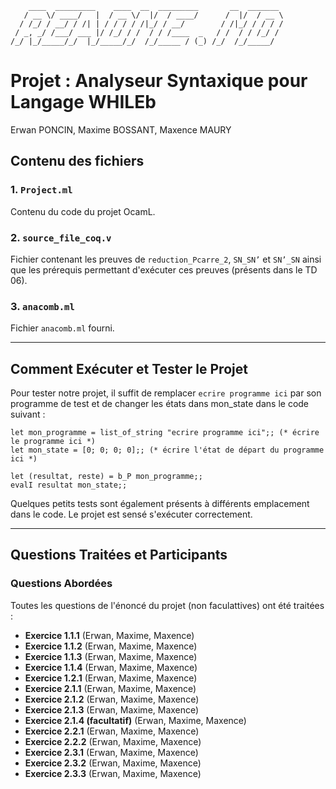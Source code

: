 ```
    ____  _________    ____  __  _________       __  _______ 
   / __ \/ ____/   |  / __ \/  |/  / ____/      /  |/  / __ \
  / /_/ / __/ / /| | / / / / /|_/ / __/        / /|_/ / / / /
 / _, _/ /___/ ___ |/ /_/ / /  / / /____  _   / /  / / /_/ / 
/_/ |_/_____/_/  |_/_____/_/  /_/_____ / (_) /_/  /_/_____/  
```
                                                        

# Projet : Analyseur Syntaxique pour Langage WHILEb
Erwan PONCIN, Maxime BOSSANT, Maxence MAURY

## Contenu des fichiers

### 1. `Project.ml`
Contenu du code du projet OcamL.


### 2. `source_file_coq.v`
Fichier contenant les preuves de `reduction_Pcarre_2`, `SN_SN’` et `SN’_SN` ainsi que les prérequis permettant d'exécuter ces preuves (présents dans le TD 06).

### 3. `anacomb.ml`
Fichier `anacomb.ml` fourni.


---

## Comment Exécuter et Tester le Projet

Pour tester notre projet, il suffit de remplacer `ecrire programme ici` par son programme de test et de changer les états dans mon_state dans le code suivant :

```
let mon_programme = list_of_string "ecrire programme ici";; (* écrire le programme ici *)
let mon_state = [0; 0; 0; 0];; (* écrire l'état de départ du programme ici *)

let (resultat, reste) = b_P mon_programme;;
evalI resultat mon_state;;
```
Quelques petits tests sont également présents à différents emplacement dans le code.
Le projet est sensé s'exécuter correctement.

---

## Questions Traitées et Participants

### Questions Abordées
Toutes les questions de l'énoncé du projet (non faculattives) ont été traitées :

 - **Exercice 1.1.1** (Erwan, Maxime, Maxence)
 - **Exercice 1.1.2** (Erwan, Maxime, Maxence)
 - **Exercice 1.1.3** (Erwan, Maxime, Maxence)
 - **Exercice 1.1.4** (Erwan, Maxime, Maxence)
 - **Exercice 1.2.1** (Erwan, Maxime, Maxence)
 - **Exercice 2.1.1** (Erwan, Maxime, Maxence)
 - **Exercice 2.1.2** (Erwan, Maxime, Maxence)
 - **Exercice 2.1.3** (Erwan, Maxime, Maxence)
 - **Exercice 2.1.4 (facultatif)** (Erwan, Maxime, Maxence)
 - **Exercice 2.2.1** (Erwan, Maxime, Maxence)
 - **Exercice 2.2.2** (Erwan, Maxime, Maxence)
 - **Exercice 2.3.1** (Erwan, Maxime, Maxence)
 - **Exercice 2.3.2** (Erwan, Maxime, Maxence)
 - **Exercice 2.3.3** (Erwan, Maxime, Maxence)
